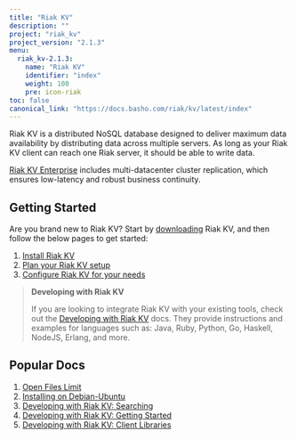 ```yaml
---
title: "Riak KV"
description: ""
project: "riak_kv"
project_version: "2.1.3"
menu:
  riak_kv-2.1.3:
    name: "Riak KV"
    identifier: "index"
    weight: 100
    pre: icon-riak
toc: false
canonical_link: "https://docs.basho.com/riak/kv/latest/index"
---
```


[aboutenterprise]: http://basho.com/contact/
[config index]: /riak/kv/2.1.3/configuring
[dev index]: /riak/kv/2.1.3/developing
[downloads]: /riak/kv/2.1.3/downloads/
[install index]: /riak/kv/2.1.3/setup/installing/
[plan index]: /riak/kv/2.1.3/setup/planning
[perf open files]: /riak/kv/2.1.3/using/performance/open-files-limit
[install debian & ubuntu]: /riak/kv/2.1.3/setup/installing/debian-ubuntu
[usage search]: /riak/kv/2.1.3/developing/usage/search
[getting started]: /riak/kv/2.1.3/developing/getting-started
[dev client libraries]: /riak/kv/2.1.3/developing/client-libraries



Riak KV is a distributed NoSQL database designed to deliver maximum data availability by distributing data across multiple servers. As long as your Riak KV client can reach one Riak server, it should be able to write data.

[Riak KV Enterprise][aboutenterprise] includes multi-datacenter cluster replication, which ensures low-latency and robust business continuity.

## Getting Started

Are you brand new to Riak KV? Start by [downloading][downloads] Riak KV, and then follow the below pages to get started:

1. [Install Riak KV][install index]
2. [Plan your Riak KV setup][plan index]
3. [Configure Riak KV for your needs][config index]

>**Developing with Riak KV**
>
>If you are looking to integrate Riak KV with your existing tools, check out the [Developing with Riak KV][dev index] docs. They provide instructions and examples for languages such as: Java, Ruby, Python, Go, Haskell, NodeJS, Erlang, and more.

## Popular Docs

1. [Open Files Limit][perf open files]
2. [Installing on Debian-Ubuntu][install debian & ubuntu]
3. [Developing with Riak KV: Searching][usage search]
4. [Developing with Riak KV: Getting Started][getting started]
5. [Developing with Riak KV: Client Libraries][dev client libraries]
